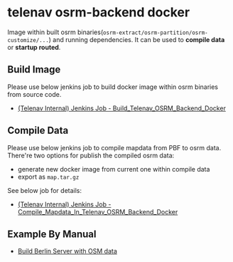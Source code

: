 # telenav osrm-backend docker
Image within built osrm binaries(`osrm-extract/osrm-partition/osrm-customize/...`) and running dependencies. It can be used to **compile data** or **startup routed**.      

## Build Image
Please use below jenkins job to build docker image within osrm binaries from source code.    

- [(Telenav Internal) Jenkins Job - Build_Telenav_OSRM_Backend_Docker](https://shd-routingfp-01.telenav.cn:8443/view/OSRM/job/Build_Telenav_OSRM_Backend_Docker/)    

## Compile Data
Please use below jenkins job to compile mapdata from PBF to osrm data.       
There're two options for publish the compiled osrm data:    
- generate new docker image from current one within compile data
- export as `map.tar.gz`    

See below job for details:      
- [(Telenav Internal) Jenkins Job - Compile_Mapdata_In_Telenav_OSRM_Backend_Docker](https://shd-routingfp-01.telenav.cn:8443/view/OSRM/job/Compile_Mapdata_In_Telenav_OSRM_Backend_Docker/)    


## Example By Manual
- [Build Berlin Server with OSM data](./example-berlin-osm.md)

